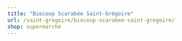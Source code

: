 ```yaml
---
title: "Biocoop Scarabée Saint-Grégoire"
url: /saint-gregoire/biocoop-scarabee-saint-gregoire/
shop: supermarché
---
```

